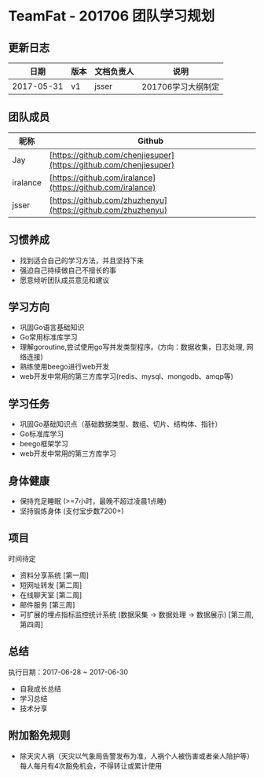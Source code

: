 # TeamFat - 201706 团队学习规划

## 更新日志

| 日期 | 版本 | 文档负责人 | 说明 | 
| --- | --- | --- | --- |
| 2017-05-31 | v1 | jsser | 201706学习大纲制定 |

## 团队成员

| 昵称 | Github |
| --- | --- |
| Jay | [https://github.com/chenjiesuper](https://github.com/chenjiesuper) |
| iralance | [https://github.com/iralance](https://github.com/iralance) |
| jsser | [https://github.com/zhuzhenyu](https://github.com/zhuzhenyu) | 

## 习惯养成

* 找到适合自己的学习方法，并且坚持下来
* 强迫自己持续做自己不擅长的事
* 愿意倾听团队成员意见和建议

## 学习方向

* 巩固Go语言基础知识
* Go常用标准库学习
* 理解goroutine,尝试使用go写并发类型程序。(方向：数据收集，日志处理, 网络连接)
* 熟练使用beego进行web开发
* web开发中常用的第三方库学习(redis、mysql、mongodb、amqp等)

## 学习任务

* 巩固Go基础知识点（基础数据类型、数组、切片、结构体、指针）
* Go标准库学习
* beego框架学习
* web开发中常用的第三方库学习

## 身体健康

* 保持充足睡眠 (>=7小时，最晚不超过凌晨1点睡)
* 坚持锻炼身体 (支付宝步数7200+)

## 项目

时间待定

* 资料分享系统 [第一周]
* 短网址转发   [第二周]
* 在线聊天室	  [第二周]
* 邮件服务     [第三周]
* 可扩展的埋点指标监控统计系统 (数据采集 -> 数据处理 -> 数据展示)   [第三周, 第四周]

## 总结

执行日期：2017-06-28 ~ 2017-06-30

* 自我成长总结
* 学习总结
* 技术分享

## 附加豁免规则

* 除天灾人祸（天灾以气象局告警发布为准，人祸个人被伤害或者亲人陪护等）每人每月有4次豁免机会，不得转让或累计使用



